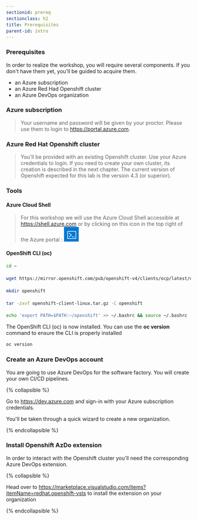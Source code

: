 ```yaml
---
sectionid: prereq
sectionclass: h2
title: Prerequisites
parent-id: intro
---
```



### Prerequisites

In order to realize the workshop, you will require several components. If you don't have them yet, you'll be guided to acquire them.

- an Azure subscription
- an Azure Red Had Openshift cluster
- an Azure DevOps organization

### Azure subscription

> Your username and password will be given by your proctor. Please use them to login to <https://portal.azure.com>.

### Azure Red Hat Openshift cluster

> You'll be provided with an existing Openshift cluster. Use your Azure credentials to login.
If you need to create your own cluster, its creation is described in the next chapter. The current version of Openshift expected for this lab is the version 4.3 (or superior).

### Tools

#### Azure Cloud Shell

> For this workshop we will use the Azure Cloud Shell accessible at <https://shell.azure.com> or by clicking on this icon in the top right of the Azure portal :
![Azure Cloud Shell](media/lab1/cloudshell_logo.png)

#### OpenShift CLI (oc)

```sh
cd ~

wget https://mirror.openshift.com/pub/openshift-v4/clients/ocp/latest/openshift-client-linux.tar.gz

mkdir openshift

tar -zxvf openshift-client-linux.tar.gz -C openshift

echo 'export PATH=$PATH:~/openshift' >> ~/.bashrc && source ~/.bashrc

```

The OpenShift CLI (oc) is now installed. You can use the **oc version** command to ensure the CLI is properly installed

```sh
oc version
```

### Create an Azure DevOps account

You are going to use Azure DevOps for the software factory. You will create your own CI/CD pipelines.

{% collapsible %}

Go to <https://dev.azure.com> and sign-in with your Azure subscription credentials.

You'll be taken through a quick wizard to create a new organization.

{% endcollapsible %}

### Install Openshift AzDo extension

In order to interact with the Openshift cluster you'll need the corresponding Azure DevOps extension.

{% collapsible %}

Head over to <https://marketplace.visualstudio.com/items?itemName=redhat.openshift-vsts> to install the extension on your organization

{% endcollapsible %}
